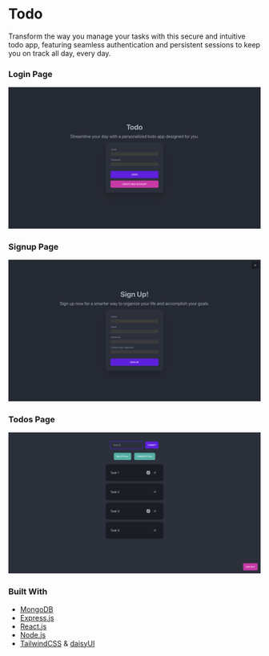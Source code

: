 # Todo

Transform the way you manage your tasks with this secure and intuitive todo app, featuring seamless authentication and persistent sessions to keep you on track all day, every day.

### Login Page

![Login Page](/assets/todologin.png)

### Signup Page

![Signup Page](/assets/todosignup.png)

### Todos Page

![Todos Page](/assets/todoss.png)

### Built With

- [MongoDB](https://www.mongodb.com/)
- [Express.js](https://expressjs.com/)
- [React.js](https://reactjs.org/)
- [Node.js](https://nodejs.org/en/)
- [TailwindCSS](https://tailwindcss.com/) & [daisyUI](https://daisyui.com/)
